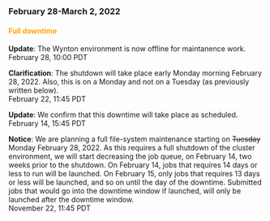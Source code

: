 ### February 28-March 2, 2022

#### <span style="color: orange;">Full downtime</span>

**Update**: The Wynton environment is now offline for maintanence work.
<br><span class="timestamp">February 28, 10:00 PDT</span>

**Clarification**: The shutdown will take place early Monday morning February 28, 2022.  Also, this is on a Monday and not on a Tuesday (as previously written below).
<br><span class="timestamp">February 22, 11:45 PDT</span>

**Update**: We confirm that this downtime will take place as scheduled.
<br><span class="timestamp">February 14, 15:45 PDT</span>

**Notice**: We are planning a full file-system maintenance starting on ~~Tuesday~~ Monday February 28, 2022.  As this requires a full shutdown of the cluster environment, we will start decreasing the job queue, on February 14, two weeks prior to the shutdown. On February 14, jobs that requires 14 days or less to run will be launched. On February 15, only jobs that requires 13 days or less will be launched, and so on until the day of the downtime. Submitted jobs that would go into the downtime window if launched, will only be launched after the downtime window.
<br><span class="timestamp">November 22, 11:45 PDT</span>



